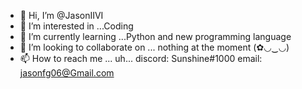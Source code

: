 - 👋 Hi, I’m @JasonIIVI
- 👀 I’m interested in ...Coding
- 🌱 I’m currently learning ...Python and new programming language 
- 💞️ I’m looking to collaborate on ... nothing at the moment (✿◡‿◡)
- 📫 How to reach me ... uh... discord: Sunshine#1000 email: jasonfg06@Gmail.com

<!---
JasonIIVI/JasonIIVI is a ✨ special ✨ repository because its `README.md` (this file) appears on your GitHub profile.
You can click the Preview link to take a look at your changes.
--->

